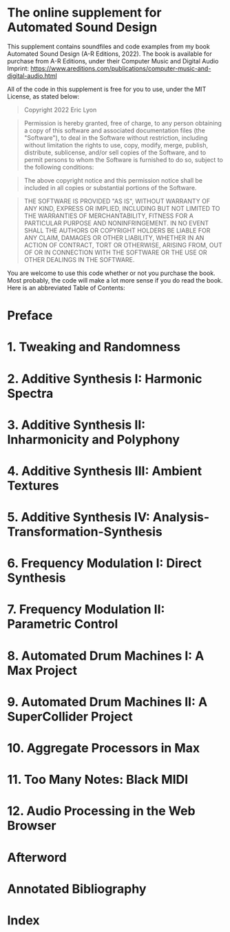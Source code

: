 # The online supplement for Automated Sound Design
This supplement contains soundfiles and code examples from my book Automated Sound Design (A-R Editions, 2022). The book is available for purchase from A-R
Editions, under their Computer Music and Digital Audio Imprint: 
https://www.areditions.com/publications/computer-music-and-digital-audio.html

All of the code in this supplement is free for you to use, under the MIT License, as stated below:

>Copyright 2022 Eric Lyon

>Permission is hereby granted, free of charge, to any person obtaining a copy of this software and associated documentation files (the "Software"), to deal in the Software without restriction, including without limitation the rights to use, copy, modify, merge, publish, distribute, sublicense, and/or sell copies of the Software, and to permit persons to whom the Software is furnished to do so, subject to the following conditions:

>The above copyright notice and this permission notice shall be included in all copies or substantial portions of the Software.

>THE SOFTWARE IS PROVIDED "AS IS", WITHOUT WARRANTY OF ANY KIND, EXPRESS OR IMPLIED, INCLUDING BUT NOT LIMITED TO THE WARRANTIES OF MERCHANTABILITY, FITNESS FOR A PARTICULAR PURPOSE AND NONINFRINGEMENT. IN NO EVENT SHALL THE AUTHORS OR COPYRIGHT HOLDERS BE LIABLE FOR ANY CLAIM, DAMAGES OR OTHER LIABILITY, WHETHER IN AN ACTION OF CONTRACT, TORT OR OTHERWISE, ARISING FROM, OUT OF OR IN CONNECTION WITH THE SOFTWARE OR THE USE OR OTHER DEALINGS IN THE SOFTWARE.

You are welcome to use this code whether or not you purchase the book. Most probably, the code will make a lot more sense if you do read the book.
Here is an abbreviated Table of Contents:

# Preface
# 1. Tweaking and Randomness
# 2. Additive Synthesis I: Harmonic Spectra
# 3. Additive Synthesis II: Inharmonicity and Polyphony
# 4. Additive Synthesis III: Ambient Textures
# 5. Additive Synthesis IV: Analysis-Transformation-Synthesis
# 6. Frequency Modulation I: Direct Synthesis
# 7. Frequency Modulation II: Parametric Control
# 8. Automated Drum Machines I: A Max Project
# 9. Automated Drum Machines II: A SuperCollider Project
# 10. Aggregate Processors in Max
# 11. Too Many Notes: Black MIDI
# 12. Audio Processing in the Web Browser
# Afterword
# Annotated Bibliography
# Index
